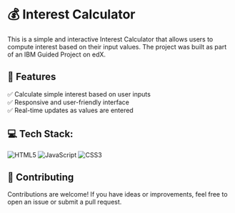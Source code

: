 # 💰 Interest Calculator
This is a simple and interactive Interest Calculator that allows users to compute interest based on their input values. The project was built as part of an IBM Guided Project on edX.

## 🚀 Features
✅ Calculate simple interest based on user inputs <br>
✅ Responsive and user-friendly interface <br>
✅ Real-time updates as values are entered <br>

## 💻 Tech Stack:
![HTML5](https://img.shields.io/badge/html5-%23E34F26.svg?style=for-the-badge&logo=html5&logoColor=white) ![JavaScript](https://img.shields.io/badge/javascript-%23323330.svg?style=for-the-badge&logo=javascript&logoColor=%23F7DF1E) ![CSS3](https://img.shields.io/badge/css3-%231572B6.svg?style=for-the-badge&logo=css3&logoColor=white) 

## 🙌 Contributing
Contributions are welcome! If you have ideas or improvements, feel free to open an issue or submit a pull request.
